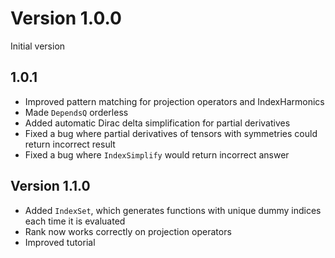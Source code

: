 # Version 1.0.0
Initial version

## 1.0.1
* Improved pattern matching for projection operators and IndexHarmonics
* Made `DependsQ` orderless
* Added automatic Dirac delta simplification for partial derivatives
* Fixed a bug where partial derivatives of tensors with symmetries could return incorrect result
* Fixed a bug where `IndexSimplify` would return incorrect answer

## Version 1.1.0
* Added `IndexSet`, which generates functions with unique dummy indices each time it is evaluated
* Rank now works correctly on projection operators
* Improved tutorial